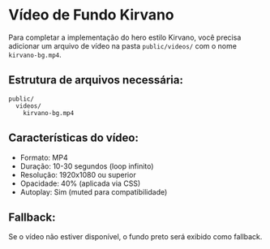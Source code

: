 # Vídeo de Fundo Kirvano

Para completar a implementação do hero estilo Kirvano, você precisa adicionar um arquivo de vídeo na pasta `public/videos/` com o nome `kirvano-bg.mp4`.

## Estrutura de arquivos necessária:
```
public/
  videos/
    kirvano-bg.mp4
```

## Características do vídeo:
- Formato: MP4
- Duração: 10-30 segundos (loop infinito)
- Resolução: 1920x1080 ou superior
- Opacidade: 40% (aplicada via CSS)
- Autoplay: Sim (muted para compatibilidade)

## Fallback:
Se o vídeo não estiver disponível, o fundo preto será exibido como fallback.




